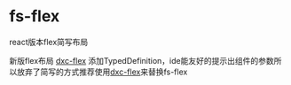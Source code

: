 # fs-flex
react版本flex简写布局  

新版flex布局 [dxc-flex](https://github.com/dxcweb/dxc-flex) 添加TypedDefinition，ide能友好的提示出组件的参数所以放弃了简写的方式推荐使用[dxc-flex](https://github.com/dxcweb/dxc-flex)来替换fs-flex
